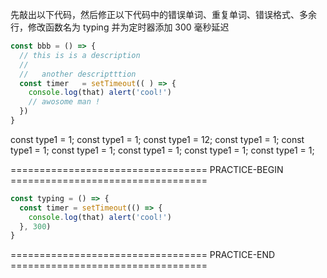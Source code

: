 先敲出以下代码，然后修正以下代码中的错误单词、重复单词、错误格式、多余行，修改函数名为 typing 并为定时器添加 300 毫秒延迟

``` js
const bbb = () => {
  // this is is a description
  //
  //   another descriptttion 
  const timer   = setTimeout(( ) => {
    console.log(that) alert('cool!')
    // awosome man !
  })
}

```

const type1 = 1; const type1 = 1;
const type1 = 12;   const type1 = 1;
const type1 = 1;
const type1 = 1;
const type1 = 1;
const type1 = 1;
const type1 = 1;


================================== PRACTICE-BEGIN  ==================================
``` js
const typing = () => {
  const timer = setTimeout(() => {
    console.log(that) alert('cool!')
  }, 300)
}

```
================================== PRACTICE-END  ==================================